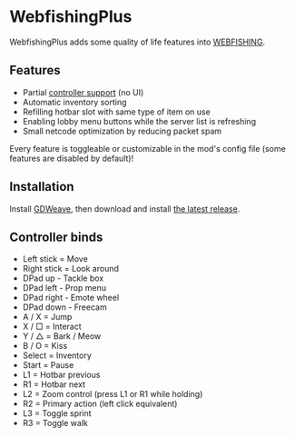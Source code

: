 # WebfishingPlus

WebfishingPlus adds some quality of life features into [WEBFISHING](https://store.steampowered.com/app/3146520/WEBFISHING/).

## Features

- Partial [controller support](#controller-binds) (no UI)
- Automatic inventory sorting
- Refilling hotbar slot with same type of item on use
- Enabling lobby menu buttons while the server list is refreshing
- Small netcode optimization by reducing packet spam

Every feature is toggleable or customizable in the mod's config file (some features are disabled by default)!

## Installation

Install [GDWeave](https://github.com/NotNite/GDWeave), then download and install [the latest release](https://github.com/NotNite/WebfishingPlus/releases).

## Controller binds

- Left stick = Move
- Right stick = Look around
- DPad up - Tackle box
- DPad left - Prop menu
- DPad right - Emote wheel
- DPad down - Freecam
- A / X = Jump
- X / □ = Interact
- Y / △ = Bark / Meow
- B / O = Kiss
- Select = Inventory
- Start = Pause
- L1 = Hotbar previous
- R1 = Hotbar next
- L2 = Zoom control (press L1 or R1 while holding)
- R2 = Primary action (left click equivalent)
- L3 = Toggle sprint
- R3 = Toggle walk
